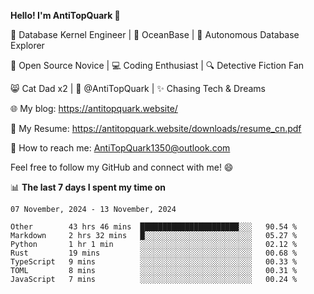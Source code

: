
**Hello! I'm AntiTopQuark 👋**

🔧 Database Kernel Engineer | 🌊 OceanBase | 🤖 Autonomous Database Explorer

🌱 Open Source Novice | 💻 Coding Enthusiast | 🔍 Detective Fiction Fan

😸 Cat Dad x2 | 🎉 @AntiTopQuark | ✨ Chasing Tech & Dreams

🌐 My blog: https://antitopquark.website/

📄 My Resume: https://antitopquark.website/downloads/resume_cn.pdf

📧 How to reach me: AntiTopQuark1350@outlook.com

Feel free to follow my GitHub and connect with me! 😄

📊 **The last 7 days I spent my time on** 

<!--START_SECTION:waka-->
```text
07 November, 2024 - 13 November, 2024

Other        43 hrs 46 mins  ██████████████████████░░░   90.54 % 
Markdown     2 hrs 32 mins   █░░░░░░░░░░░░░░░░░░░░░░░░   05.27 % 
Python       1 hr 1 min      ░░░░░░░░░░░░░░░░░░░░░░░░░   02.12 % 
Rust         19 mins         ░░░░░░░░░░░░░░░░░░░░░░░░░   00.68 % 
TypeScript   9 mins          ░░░░░░░░░░░░░░░░░░░░░░░░░   00.33 % 
TOML         8 mins          ░░░░░░░░░░░░░░░░░░░░░░░░░   00.31 % 
JavaScript   7 mins          ░░░░░░░░░░░░░░░░░░░░░░░░░   00.24 %
```
<!--END_SECTION:waka-->


